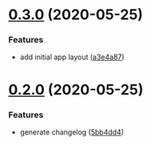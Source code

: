 # [0.3.0](https://github.com/TheUnderScorer/Animaly/compare/v0.2.0...v0.3.0) (2020-05-25)


### Features

* add initial app layout ([a3e4a87](https://github.com/TheUnderScorer/Animaly/commit/a3e4a87bd23432475640371044d06d474a248704))

# [0.2.0](https://github.com/TheUnderScorer/Animaly/compare/v0.1.0...v0.2.0) (2020-05-25)


### Features

* generate changelog ([5bb4dd4](https://github.com/TheUnderScorer/Animaly/commit/5bb4dd41bf88314949913c58d34d78fb0046a7a3))

